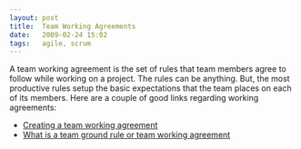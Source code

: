 ```yaml
---
layout: post
title:  Team Working Agreements
date:   2009-02-24 15:02
tags:   agile, scrum
---
```

A team working agreement is the set of rules that team members agree to follow while working on a project. The rules can be anything. But, the most productive rules setup the basic expectations that the team places on each of its members. Here are a couple of good links regarding working agreements:

* [Creating a team working agreement](http://www.gettingagile.com/2008/05/02/creating-a-team-working-agreement/)
* [What is a team ground rule or team working agreement](http://agilefaq.net/2007/11/21/what-is-a-team-ground-rule-or-team-working-agreement/)
